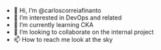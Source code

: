 - 👋 Hi, I’m @carloscorreiafinanto
- 👀 I’m interested in DevOps and related
- 🌱 I’m currently learning CKA
- 💞️ I’m looking to collaborate on the internal project
- 📫 How to reach me look at the sky

<!---
carloscorreiafinanto/carloscorreiafinanto is a ✨ special ✨ repository because its `README.md` (this file) appears on your GitHub profile.
You can click the Preview link to take a look at your changes.
--->
